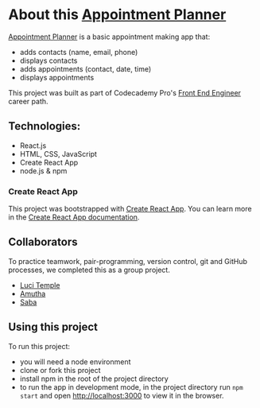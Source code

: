 # About this [Appointment Planner](https://lucitemple.github.io/react-challenge-start/)
[Appointment Planner](https://lucitemple.github.io/react-challenge-start/) is a basic appointment making app that:
- adds contacts (name, email, phone)
- displays contacts
- adds appointments (contact, date, time)
- displays appointments

This project was built as part of Codecademy Pro's [Front End Engineer](https://www.codecademy.com/paths/front-end-engineer-career-path/tracks/fecp-react-part-ii/modules/fecp-challenge-project-appointment-planner/projects/appointment-planner) career path. 

## Technologies:
- React.js 
- HTML, CSS, JavaScript
- Create React App
- node.js & npm

### Create React App

This project was bootstrapped with [Create React App](https://github.com/facebook/create-react-app). You can learn more in the [Create React App documentation](https://create-react-app.dev/docs/getting-started).

## Collaborators
To practice teamwork, pair-programming, version control, git and GitHub processes, we completed this as a group project.
* [Luci Temple](https://github.com/lucitemple/)
* [Amutha](https://github.com/Amutha37)
* [Saba](https://github.com/lucitemple/react-challenge-start/commits?author=Any22)

## Using this project
To run this project:
* you will need a node environment 
* clone or fork this project
* install npm in the root of the project directory
* to run the app in development mode, in the project directory run <code>npm start</code> and open [http://localhost:3000](http://localhost:3000) to view it in the browser. 